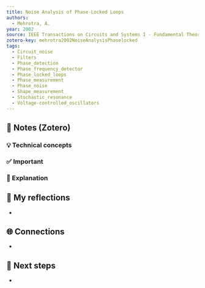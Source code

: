 ```yaml
---
title: Noise Analysis of Phase-Locked Loops
authors:
  - Mehrotra, A.
year: 2002
source: IEEE Transactions on Circuits and Systems I - Fundamental Theory and Applications
zotero-key: mehrotra2002NoiseAnalysisPhaselocked
tags:
  - Circuit_noise
  - Filters
  - Phase_detection
  - Phase_frequency_detector
  - Phase_locked_loops
  - Phase_measurement
  - Phase_noise
  - Shape_measurement
  - Stochastic_resonance
  - Voltage-controlled_oscillators
---
```


## 🔗 Notes (Zotero)
### 💡 Technical concepts


### ✅️ Important


### ️🔶 Explanation


## 📝 My reflections
- 

## 🌐 Connections
- 

## 🧭 Next steps
- 
